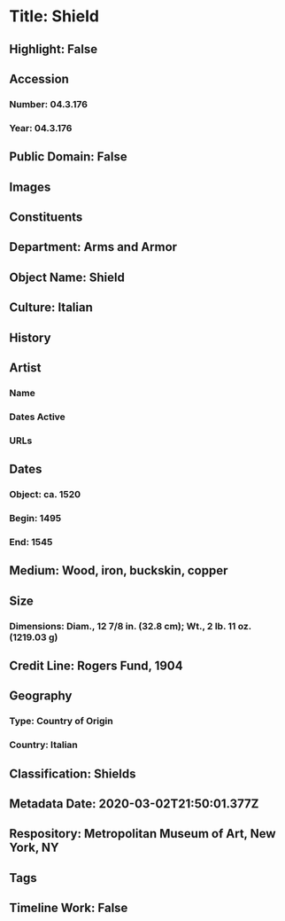 # Title: Shield
## Highlight: False
## Accession
### Number: 04.3.176
### Year: 04.3.176
## Public Domain: False
## Images
## Constituents
## Department: Arms and Armor
## Object Name: Shield
## Culture: Italian
## History
## Artist
### Name
### Dates Active
### URLs
## Dates
### Object: ca. 1520
### Begin: 1495
### End: 1545
## Medium: Wood, iron, buckskin, copper
## Size
### Dimensions: Diam., 12 7/8 in. (32.8 cm); Wt., 2 lb. 11 oz. (1219.03 g)
## Credit Line: Rogers Fund, 1904
## Geography
### Type: Country of Origin
### Country: Italian
## Classification: Shields
## Metadata Date: 2020-03-02T21:50:01.377Z
## Respository: Metropolitan Museum of Art, New York, NY
## Tags
## Timeline Work: False